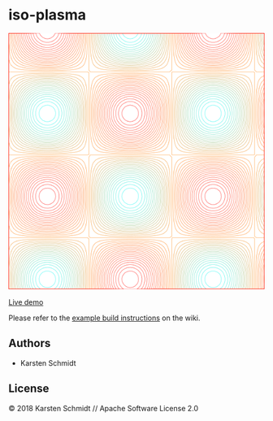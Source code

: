 # iso-plasma

![screenshot](https://raw.githubusercontent.com/thi-ng/umbrella/develop/assets/geom/geom-isoline.png)

[Live demo](http://demo.thi.ng/umbrella/iso-plasma/)

Please refer to the [example build instructions](https://github.com/thi-ng/umbrella/wiki/Example-build-instructions) on the wiki.

## Authors

- Karsten Schmidt

## License

&copy; 2018 Karsten Schmidt // Apache Software License 2.0
